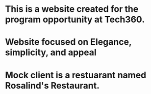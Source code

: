 # This is a website created for the program opportunity at Tech360. 
# Website focused on Elegance, simplicity, and appeal
# Mock client is a restuarant named Rosalind's Restaurant.
